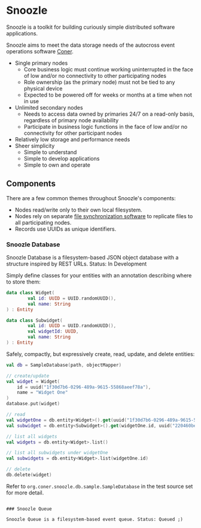 # Snoozle

Snoozle is a toolkit for building curiously simple distributed software applications.

Snoozle aims to meet the data storage needs of the autocross event operations software [Coner](https://github.com/caeos).

- Single primary nodes
    - Core business logic must continue working uninterrupted in the face of low and/or no connectivity to other participating nodes
    - Role ownership (as the primary node) must not be tied to any physical device
    - Expected to be powered off for weeks or months at a time when not in use
- Unlimited secondary nodes
    - Needs to access data owned by primaries 24/7 on a read-only basis, regardless of primary node availability
    - Participate in business logic functions in the face of low and/or no connectivity for other participant nodes
- Relatively low storage and performance needs
- Sheer simplicity
    - Simple to understand
    - Simple to develop applications
    - Simple to own and operate

## Components

There are a few common themes throughout Snoozle's components:

- Nodes read/write only to their own local filesystem.
- Nodes rely on separate [file synchronization software](https://en.wikipedia.org/wiki/Comparison_of_file_synchronization_software) to replicate files to all participating nodes.
- Records use UUIDs as unique identifiers.

### Snoozle Database

Snoozle Database is a filesystem-based JSON object database with a structure inspired by REST URLs. Status: In Development

Simply define classes for your entities with an annotation describing where to store them:

```kotlin
data class Widget(
        val id: UUID = UUID.randomUUID(),
        val name: String
) : Entity

data class Subwidget(
        val id: UUID = UUID.randomUUID(),
        val widgetId: UUID,
        val name: String
) : Entity
```

Safely, compactly, but expressively create, read, update, and delete entities:

```kotlin
val db = SampleDatabase(path, objectMapper)

// create/update
val widget = Widget(
    id = uuid("1f30d7b6-0296-489a-9615-55868aeef78a"),
    name = "Widget One"
)
database.put(widget)

// read
val widgetOne = db.entity<Widget>().get(uuid("1f30d7b6-0296-489a-9615-55868aeef78a"))
val subwidget = db.entity<Subwidget>().get(widgetOne.id, uuid("220460be-27d4-4e6d-8ac3-34cf5139b229"))

// list all widgets
val widgets = db.entity<Widget>.list()

// list all subwidgets under widgetOne
val subwidgets = db.entity<Widget>.list(widgetOne.id)

// delete
db.delete(widget)
```

Refer to `org.coner.snoozle.db.sample.SampleDatabase` in the test source set for more detail.
```

### Snoozle Queue

Snoozle Queue is a filesystem-based event queue. Status: Queued ;)
